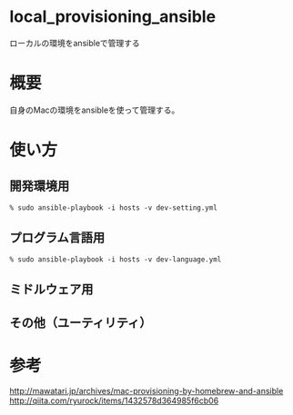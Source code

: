 # local_provisioning_ansible
ローカルの環境をansibleで管理する


# 概要
自身のMacの環境をansibleを使って管理する。

# 使い方

## 開発環境用

```
% sudo ansible-playbook -i hosts -v dev-setting.yml
```

## プログラム言語用

```
% sudo ansible-playbook -i hosts -v dev-language.yml
```



## ミドルウェア用



## その他（ユーティリティ）



# 参考

http://mawatari.jp/archives/mac-provisioning-by-homebrew-and-ansible
http://qiita.com/ryurock/items/1432578d364985f6cb06
